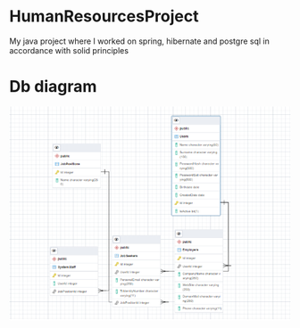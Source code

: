 # HumanResourcesProject
My java project where I worked on spring, hibernate and postgre sql in accordance with solid principles


# Db diagram

<img src="https://github.com/frknbltci/HumanResourcesProject/blob/main/HumanRHomeWorkDb.PNG" />
